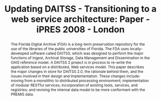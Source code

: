 ---
abstract: 'The Florida Digital Archive (FDA) is a long-term preservation repository
  for the use of the libraries of the public universities of Florida. The FDA uses
  locally-developed software called DAITSS, which was designed to perform the major
  functions of Ingest, Archival Storage, Data Management and Dissemination in the
  OAIS reference model. A DAITSS 2 project is in process to re-write the application
  based on a distributed, Web services model. This paper describes the major changes
  in store for DAITSS 2.0, the rationale behind them, and the issues involved in their
  design and implementation. These changes include: moving from a monolithic to distributed
  processing environment; implementation of modular RESTful services; incorporation
  of existing tools, services, and registries; and revising the internal data model
  to be more conformant with the PREMIS data.'
creators:
- Chou, Carol
- Fischer, Randall
- Lazzarino, Franco
date: null
document_url: https://services.phaidra.univie.ac.at/api/object/o:294162/download
grand_parent: iPRES
institutions: []
keywords:
- london
landing_page_url: https://phaidra.univie.ac.at/o:294162
language: eng
layout: publication
license: CC BY-SA 3.0 AT
notes_url: null
parent: iPRES 2008
presentation_url: null
size: 43329
source_name: iPRES
title: 'Updating DAITSS - Transitioning to a web service architecture: Paper - iPRES
  2008 - London'
type: paper
year: 2008
---
